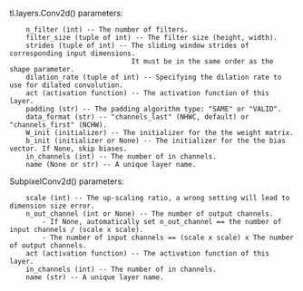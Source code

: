 tl.layers.Conv2d() parameters:

        n_filter (int) -- The number of filters.
        filter_size (tuple of int) -- The filter size (height, width).
        strides (tuple of int) -- The sliding window strides of corresponding input dimensions. 
                                  It must be in the same order as the shape parameter.
        dilation_rate (tuple of int) -- Specifying the dilation rate to use for dilated convolution.
        act (activation function) -- The activation function of this layer.
        padding (str) -- The padding algorithm type: "SAME" or "VALID".
        data_format (str) -- "channels_last" (NHWC, default) or "channels_first" (NCHW).
        W_init (initializer) -- The initializer for the the weight matrix.
        b_init (initializer or None) -- The initializer for the the bias vector. If None, skip biases.
        in_channels (int) -- The number of in channels.
        name (None or str) -- A unique layer name.
        
SubpixelConv2d() parameters:

        scale (int) -- The up-scaling ratio, a wrong setting will lead to dimension size error.
        n_out_channel (int or None) -- The number of output channels. 
            - If None, automatically set n_out_channel == the number of input channels / (scale x scale). 
            - The number of input channels == (scale x scale) x The number of output channels.
        act (activation function) -- The activation function of this layer.
        in_channels (int) -- The number of in channels.
        name (str) -- A unique layer name.
        
